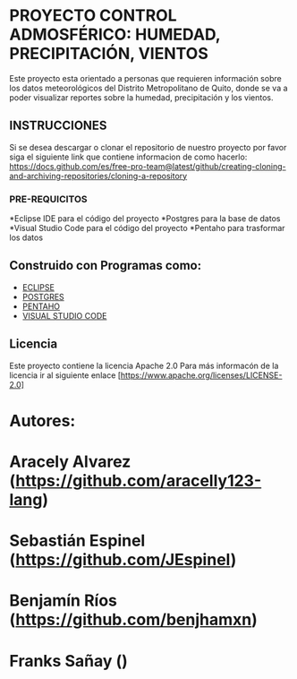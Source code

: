 # PROYECTO CONTROL ADMOSFÉRICO:  HUMEDAD, PRECIPITACIÓN, VIENTOS
Este proyecto esta orientado a personas que requieren información sobre los datos meteorológicos del Distrito Metropolitano de Quito, donde se va a poder visualizar reportes sobre la humedad, precipitación y los vientos.

## INSTRUCCIONES
Si se desea descargar o clonar el repositorio de nuestro proyecto por favor siga el siguiente link que contiene informacion de como hacerlo: https://docs.github.com/es/free-pro-team@latest/github/creating-cloning-and-archiving-repositories/cloning-a-repository
### PRE-REQUICITOS
*Eclipse IDE para el código del proyecto
*Postgres para la base de datos
*Visual Studio Code para el código del proyecto
*Pentaho para trasformar los datos
## Construido con Programas como:
* [ECLIPSE](https://www.eclipse.org/downloads/packages/release/juno/sr2/eclipse-ide-java-developers)
* [POSTGRES](https://www.postgresql.org/download/)
* [PENTAHO](https://sourceforge.net/projects/pentaho/)
* [VISUAL STUDIO CODE](https://code.visualstudio.com/docs/?dv=win)
## Licencia
Este proyecto contiene la licencia Apache 2.0
Para más informacón de la licencia ir al siguiente enlace [https://www.apache.org/licenses/LICENSE-2.0]
# Autores:
# Aracely Alvarez (https://github.com/aracelly123-lang)
# Sebastián Espinel (https://github.com/JEspinel)
# Benjamín Ríos (https://github.com/benjhamxn)
# Franks Sañay ()

